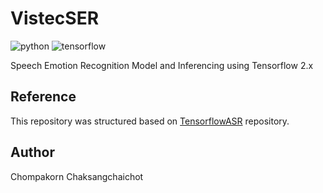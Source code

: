 # VistecSER
<img alt="python" src="https://img.shields.io/badge/python-%3E%3D3.8-blue?logo=python">
<img alt="tensorflow" src="https://img.shields.io/badge/tensorflow-%3E%3D2.3.0-orange?logo=tensorflow">

Speech Emotion Recognition Model and Inferencing using Tensorflow 2.x

## Reference
This repository was structured based on [TensorflowASR](https://github.com/TensorSpeech/TensorFlowASR) repository.

## Author
Chompakorn Chaksangchaichot